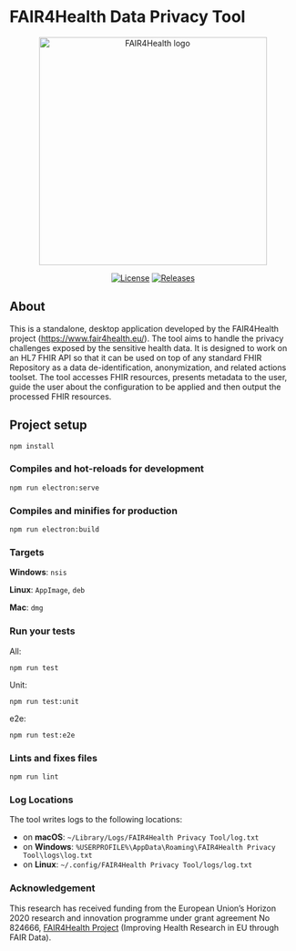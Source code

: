# FAIR4Health Data Privacy Tool

<p align="center">
  <a href="https://www.fair4health.eu" target="_blank"><img width="400" src="https://www.fair4health.eu/images/logo.png" alt="FAIR4Health logo"></a>
</p>

<p align="center">
  <a href="https://github.com/fair4health/data-privacy-tool"><img src="https://img.shields.io/github/license/fair4health/data-privacy-tool" alt="License"></a>
  <a href="https://github.com/fair4health/data-privacy-tool/releases"><img src="https://img.shields.io/github/v/release/fair4health/data-privacy-tool" alt="Releases"></a>
</p>

## About

This is a standalone, desktop application developed by the FAIR4Health project (https://www.fair4health.eu/).
The tool aims to handle the privacy challenges exposed by the sensitive health data.
It is designed to work on an HL7 FHIR API so that it can be used on top of any standard FHIR Repository
as a data de-identification, anonymization, and related actions toolset.
The tool accesses FHIR resources, presents metadata to the user, guide the user about the configuration to be
applied and then output the processed FHIR resources.

## Project setup
```
npm install
```

### Compiles and hot-reloads for development
```
npm run electron:serve
```

### Compiles and minifies for production
```
npm run electron:build
```

### Targets

**Windows**: `nsis`

**Linux**: `AppImage`, `deb`

**Mac**: `dmg`

### Run your tests
All:
```
npm run test
```
Unit:
```
npm run test:unit
```
e2e:
```
npm run test:e2e
```

### Lints and fixes files
```
npm run lint
```

### Log Locations
The tool writes logs to the following locations:

- on **macOS**: `~/Library/Logs/FAIR4Health Privacy Tool/log.txt`
- on **Windows**: `%USERPROFILE%\AppData\Roaming\FAIR4Health Privacy Tool\logs\log.txt`
- on **Linux**: `~/.config/FAIR4Health Privacy Tool/logs/log.txt`

### Acknowledgement

This research has received funding from the European Union’s Horizon 2020 research and innovation programme under grant agreement No 824666,
[FAIR4Health Project](https://www.fair4health.eu/) (Improving Health Research in EU through FAIR Data).
